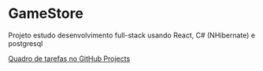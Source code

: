 # GameStore
Projeto estudo desenvolvimento full-stack usando React, C# (NHibernate) e postgresql

[Quadro de tarefas no GitHub Projects](https://github.com/users/FlpLeite/projects/3)
